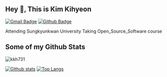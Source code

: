 ## Hey 👋, This is Kim Kihyeon
[![Gmail Badge](https://img.shields.io/badge/-kihyeon731@g.skku.edu-c14438?style=flat&logo=Gmail&logoColor=white&link=mailto:kihyeon731@g.skku.edu)](mailto:kihyeon731@g.skku.edu) [![Github Badge](https://img.shields.io/badge/-kkh731-grey?style=flat&logo=github&logoColor=white&link=https://github.com/kkh731/)](https://www.github.com/kkh731/) <p align='left'>Attending Sungkyunkwan University
Taking Open_Source_Software course</p>
## Some of my Github Stats
<p align=left> <img src=https://komarev.com/ghpvc/?username=kkh731 alt=kkh731 /> </p>

[![Github stats](https://github-readme-stats.vercel.app/api?username=kkh731&show_icons=true&include_all_commits=true)](https://github.com/kkh731/github-readme-stats)
[![Top Langs](https://github-readme-stats.vercel.app/api/top-langs/?username=kkh731&layout=compact)](https://github.com/kkh731/github-readme-stats)
